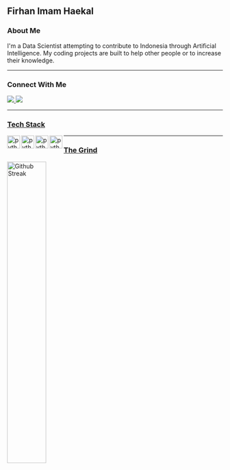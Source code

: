 ## Firhan Imam Haekal

### About Me

I'm a Data Scientist attempting to contribute to Indonesia through Artificial Intelligence. My coding projects are built to help other people or to increase their knowledge.

---

### Connect With Me

<a href="https://www.instagram.com/firhanih">
    <img src="https://img.shields.io/badge/Instagram-E4405F?style=for-the-badge&logo=instagram&logoColor=white">
<a href="https://www.linkedin.com/in/firhanhaekal/">
    <img src="https://img.shields.io/badge/LinkedIn-0077B5?style=for-the-badge&logo=linkedin&logoColor=white">

---

### Tech Stack

<img align="left" alt="python" width="30px" src="https://cdn.jsdelivr.net/gh/devicons/devicon/icons/python/python-original.svg" />
<img align="left" alt="python" width="30px" src="https://cdn.jsdelivr.net/gh/devicons/devicon/icons/jupyter/jupyter-original-wordmark.svg" />
<img align="left" alt="python" width="30px" src="https://cdn.jsdelivr.net/gh/devicons/devicon/icons/linux/linux-original.svg" />
<img align="left" alt="python" width="30px" src="https://cdn.jsdelivr.net/gh/devicons/devicon/icons/java/java-original.svg" />

---

### The Grind

<a href="https://git.io/streak-stats" target="_blank">
		<img src="https://github-readme-streak-stats.herokuapp.com?user=DedeKurnn&ring=007AFF&currStreakNum=007AFF&currStreakLabel=007AFF&fire=007AFF" alt="Github Streak" width="42.5%"/>
</a>

<!--
**FirH/FirH** is a ✨ _special_ ✨ repository because its `README.md` (this file) appears on your GitHub profile.

Here are some ideas to get you started:

- 🔭 I’m currently working on ...
- 🌱 I’m currently learning ...
- 👯 I’m looking to collaborate on ...
- 🤔 I’m looking for help with ...
- 💬 Ask me about ...
- 📫 How to reach me: ...
- 😄 Pronouns: ...
- ⚡ Fun fact: ...
-->
